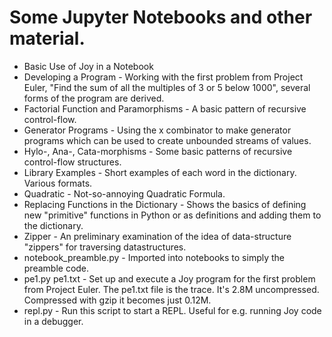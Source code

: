 # Some Jupyter Notebooks and other material.

- Basic Use of Joy in a Notebook
- Developing a Program - Working with the first problem from Project Euler, "Find the sum of all the multiples of 3 or 5 below 1000", several forms of the program are derived.
- Factorial Function and Paramorphisms - A basic pattern of recursive control-flow.
- Generator Programs - Using the x combinator to make generator programs which can be used to create unbounded streams of values.
- Hylo-, Ana-, Cata-morphisms - Some basic patterns of recursive control-flow structures.
- Library Examples - Short examples of each word in the dictionary.  Various formats.
- Quadratic - Not-so-annoying Quadratic Formula.
- Replacing Functions in the Dictionary - Shows the basics of defining new "primitive" functions in Python or as definitions and adding them to the dictionary.
- Zipper - An preliminary examination of the idea of data-structure "zippers" for traversing datastructures.
- notebook_preamble.py - Imported into notebooks to simply the preamble code.
- pe1.py pe1.txt - Set up and execute a Joy program for the first problem from Project Euler. The pe1.txt file is the trace.  It's 2.8M uncompressed.  Compressed with gzip it becomes just 0.12M.
- repl.py - Run this script to start a REPL.  Useful for e.g. running Joy code in a debugger.
